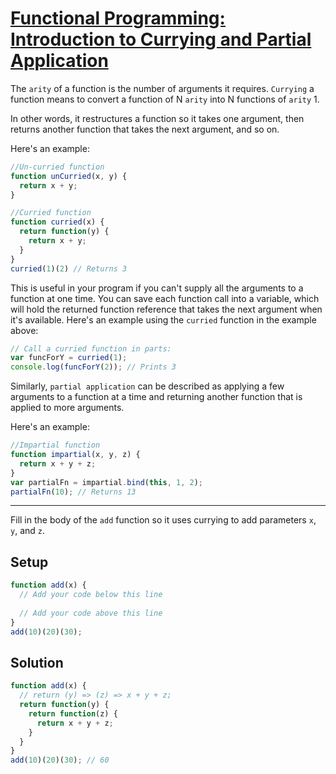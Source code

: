 # [Functional Programming: Introduction to Currying and Partial Application](https://learn.freecodecamp.org/javascript-algorithms-and-data-structures/functional-programming/introduction-to-currying-and-partial-application)

The `arity` of a function is the number of arguments it requires. `Currying` a function means to convert a function of N `arity` into N functions of `arity` 1.

In other words, it restructures a function so it takes one argument, then returns another function that takes the next argument, and so on.

Here's an example:

```js
//Un-curried function
function unCurried(x, y) {
  return x + y;
}

//Curried function
function curried(x) {
  return function(y) {
    return x + y;
  }
}
curried(1)(2) // Returns 3
```

This is useful in your program if you can't supply all the arguments to a function at one time. You can save each function call into a variable, which will hold the returned function reference that takes the next argument when it's available. Here's an example using the `curried` function in the example above:

```js
// Call a curried function in parts:
var funcForY = curried(1);
console.log(funcForY(2)); // Prints 3
```

Similarly, `partial application` can be described as applying a few arguments to a function at a time and returning another function that is applied to more arguments.

Here's an example:

```js
//Impartial function
function impartial(x, y, z) {
  return x + y + z;
}
var partialFn = impartial.bind(this, 1, 2);
partialFn(10); // Returns 13
```

---

Fill in the body of the `add` function so it uses currying to add parameters `x`, `y`, and `z`.

## Setup
```js
function add(x) {
  // Add your code below this line
  
  // Add your code above this line
}
add(10)(20)(30);
```

## Solution
```js
function add(x) {
  // return (y) => (z) => x + y + z;
  return function(y) {
    return function(z) {
      return x + y + z;
    }
  }
}
add(10)(20)(30); // 60
```